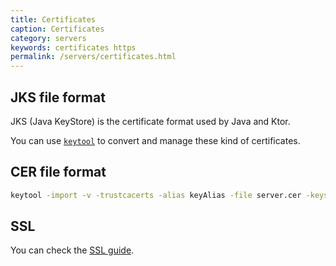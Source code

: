 ```yaml
---
title: Certificates
caption: Certificates  
category: servers
keywords: certificates https
permalink: /servers/certificates.html
---
```


## JKS file format

JKS (Java KeyStore) is the certificate format used by Java and Ktor.

You can use [`keytool`](https://docs.oracle.com/javase/8/docs/technotes/tools/unix/keytool.html) to convert and manage these kind of certificates.

## CER file format

```bash
keytool -import -v -trustcacerts -alias keyAlias -file server.cer -keystore cacerts.jks -keypass changeit
```

## SSL

You can check the [SSL guide](/quickstart/guides/ssl.html).